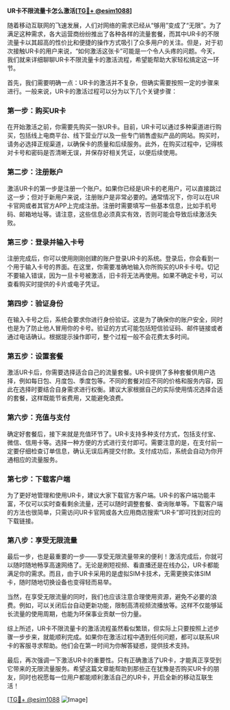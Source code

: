 **UR卡不限流量卡怎么激活[[TG💪+ @esim1088](https://t.me/s/esim1088)]**

随着移动互联网的飞速发展，人们对网络的需求已经从“够用”变成了“无限”。为了满足这种需求，各大运营商纷纷推出了各种各样的流量套餐，而其中UR卡的不限流量卡以其超高的性价比和便捷的操作方式吸引了众多用户的关注。但是，对于初次接触UR卡的用户来说，“如何激活这张卡”可能是一个令人头疼的问题。今天，我们就来详细聊聊UR卡不限流量卡的激活流程，希望能帮助大家轻松搞定这一环节。

首先，我们需要明确一点：UR卡的激活并不复杂，但确实需要按照一定的步骤来进行。一般来说，UR卡的激活过程可以分为以下几个关键步骤：

### **第一步：购买UR卡**
在开始激活之前，你需要先购买一张UR卡。目前，UR卡可以通过多种渠道进行购买，包括线上电商平台、线下营业厅以及一些专门销售虚拟产品的网站。购买时，请务必选择正规渠道，以确保卡的质量和后续服务。此外，在购买过程中，记得核对卡号和密码是否清晰无误，并保存好相关凭证，以便后续使用。

### **第二步：注册账户**
激活UR卡的第一步是注册一个账户。如果你已经是UR卡的老用户，可以直接跳过这一步；但对于新用户来说，注册账户是非常必要的。通常情况下，你可以在UR卡官网或者其官方APP上完成注册。注册时需要填写一些基本信息，比如手机号码、邮箱地址等。请注意，这些信息必须真实有效，否则可能会导致后续激活失败。

### **第三步：登录并输入卡号**
注册完成后，你可以使用刚刚创建的账户登录UR卡的系统。登录后，你会看到一个用于输入卡号的界面。在这里，你需要准确地输入你所购买的UR卡卡号。切记不要输入错误，因为一旦卡号被激活，旧卡将无法再使用。如果不确定卡号，可以查看购买时提供的卡片或电子凭证。

### **第四步：验证身份**
在输入卡号之后，系统会要求你进行身份验证。这是为了确保你的账户安全，同时也是为了防止他人冒用你的卡号。验证的方式可能包括短信验证码、邮件链接或者通过电话确认。根据提示操作即可，整个过程一般不会花费太多时间。

### **第五步：设置套餐**
激活UR卡后，你需要选择适合自己的流量套餐。UR卡提供了多种套餐供用户选择，例如每日包、月度包、季度包等。不同的套餐对应不同的价格和服务内容，因此在选择时要结合自身需求进行权衡。建议大家根据自己的实际使用情况选择合适的套餐，这样既能节省费用，又能避免浪费。

### **第六步：充值与支付**
确定好套餐后，接下来就是充值环节了。UR卡支持多种支付方式，包括支付宝、微信、信用卡等。选择一种方便的方式进行支付即可。需要注意的是，在支付前一定要仔细检查订单信息，确认无误后再提交付款。支付成功后，系统会自动为你开通相应的流量服务。

### **第七步：下载客户端**
为了更好地管理和使用UR卡，建议大家下载官方客户端。UR卡的客户端功能丰富，不仅可以实时查看剩余流量，还可以随时调整套餐、查询账单等。下载客户端的方法也很简单，只需访问UR卡官网或各大应用商店搜索“UR卡”即可找到对应的下载链接。

### **第八步：享受无限流量**
最后一步，也是最重要的一步——享受无限流量带来的便利！激活完成后，你就可以随时随地畅享高速网络了。无论是刷短视频、看直播还是在线办公，UR卡都能满足你的需求。而且，由于UR卡采用的是虚拟SIM卡技术，无需更换实体SIM卡，随时随地切换设备也变得轻而易举。

当然，在享受无限流量的同时，我们也应该注意合理使用资源，避免不必要的浪费。例如，可以关闭后台自动更新功能，限制高清视频流播放等。这样不仅能够延长流量的使用周期，也能为环保事业贡献一份力量。

综上所述，UR卡不限流量卡的激活流程虽然看似繁琐，但实际上只要按照上述步骤一步步来，就能顺利完成。如果你在激活过程中遇到任何问题，都可以联系UR卡的客服寻求帮助。他们会在第一时间为你解答疑惑，提供技术支持。

最后，再次强调一下激活UR卡的重要性。只有正确激活了UR卡，才能真正享受到它带来的无限流量服务。希望这篇文章能帮助到那些正在犹豫是否购买UR卡的朋友，同时也祝愿每一位用户都能顺利激活自己的UR卡，开启全新的移动互联生活！

[[TG💪+ @esim1088](https://t.me/s/esim1088) ![Image](https://i.postimg.cc/4NQfJmqS/Snipaste-2025-05-13-00-14-12.png)]